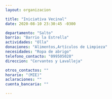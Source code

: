 ```yaml
---
layout: organizacion

title: "Iniciativa Vecinal"
date: 2020-08-10 23:30:45 -0300

departamento: "Salto"
barrio: "Barrio la Estrella"
actividades: "Olla"
donaciones: "Alimentos,Artículos de Limpieza"
necesidades: "Ropa de abrigo"
telefono_contacto: "099505028"
direccion: "Cervantes y Lavalleja"

otros_contactos: ""
horario: "(MIE)"
aclaraciones: ""
cuenta_bancaria: ""

---
```

